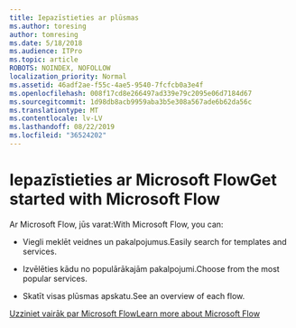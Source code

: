 ```yaml
---
title: Iepazīstieties ar plūsmas
ms.author: toresing
author: tomresing
ms.date: 5/18/2018
ms.audience: ITPro
ms.topic: article
ROBOTS: NOINDEX, NOFOLLOW
localization_priority: Normal
ms.assetid: 46adf2ae-f55c-4ae5-9540-7fcfcb0a3e4f
ms.openlocfilehash: 008f17cd8e266497ad339e79c2095e06d7184d67
ms.sourcegitcommit: 1d98db8acb9959aba3b5e308a567ade6b62da56c
ms.translationtype: MT
ms.contentlocale: lv-LV
ms.lasthandoff: 08/22/2019
ms.locfileid: "36524202"
---
```

# <a name="get-started-with-microsoft-flow"></a><span data-ttu-id="777a0-102">Iepazīstieties ar Microsoft Flow</span><span class="sxs-lookup"><span data-stu-id="777a0-102">Get started with Microsoft Flow</span></span>

<span data-ttu-id="777a0-103">Ar Microsoft Flow, jūs varat:</span><span class="sxs-lookup"><span data-stu-id="777a0-103">With Microsoft Flow, you can:</span></span>
  
- <span data-ttu-id="777a0-104">Viegli meklēt veidnes un pakalpojumus.</span><span class="sxs-lookup"><span data-stu-id="777a0-104">Easily search for templates and services.</span></span>
    
- <span data-ttu-id="777a0-105">Izvēlēties kādu no populārākajām pakalpojumi.</span><span class="sxs-lookup"><span data-stu-id="777a0-105">Choose from the most popular services.</span></span>
    
- <span data-ttu-id="777a0-106">Skatīt visas plūsmas apskatu.</span><span class="sxs-lookup"><span data-stu-id="777a0-106">See an overview of each flow.</span></span>
    
[<span data-ttu-id="777a0-107">Uzziniet vairāk par Microsoft Flow</span><span class="sxs-lookup"><span data-stu-id="777a0-107">Learn more about Microsoft Flow</span></span>](https://go.microsoft.com/fwlink/?linkid=874446)
  

